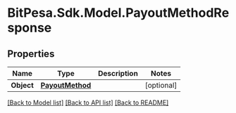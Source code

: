 
# BitPesa.Sdk.Model.PayoutMethodResponse

## Properties

Name | Type | Description | Notes
------------ | ------------- | ------------- | -------------
**Object** | [**PayoutMethod**](PayoutMethod.md) |  | [optional] 

[[Back to Model list]](../README.md#documentation-for-models)
[[Back to API list]](../README.md#documentation-for-api-endpoints)
[[Back to README]](../README.md)

